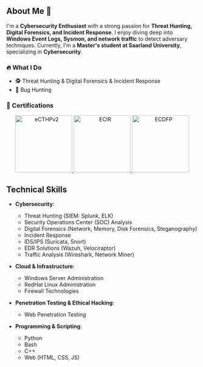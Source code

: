 ## About Me 👋

I'm a **Cybersecurity Enthusiast** with a strong passion for **Threat Hunting, Digital Forensics, and Incident Response**. I enjoy diving deep into **Windows Event Logs, Sysmon, and network traffic** to detect adversary techniques. Currently, I'm a **Master's student at Saarland University**, specializing in **Cybersecurity**.

### 🔥 What I Do
- 🕵️ Threat Hunting & Digital Forensics & Incident Response
- 🎯 Bug Hunting


### 📜 Certifications
<div align="center">
  <a href="https://certs.ine.com/19532f96-f3fd-46ba-a0d7-d3884404602c">
    <img src="https://templates.images.credential.net/16917716883447506988817426760317.png" alt="eCTHPv2" width="150" />
  </a>
  <a href="https://certs.ine.com/4837ea83-9e8f-49d1-be56-6b0736f258fc">
    <img src="https://templates.images.credential.net/16917717378236750728712191243482.png" alt="ECIR" width="150" />
  </a>
  <a href="https://certs.ine.com/1d1bc83c-776a-4ec8-96ed-3d365daf698a">
    <img src="https://templates.images.credential.net/17260865281027180959275678617697.png" alt="ECDFP" width="150" />
  </a>
</div>

## Technical Skills

- **Cybersecurity**:
  - Threat Hunting (SIEM: Splunk, ELK)
  - Security Operations Center (SOC) Analysis
  - Digital Forensics (Network, Memory, Disk Forensics, Steganography)
  - Incident Response
  - IDS/IPS (Suricata, Snort)
  - EDR Solutions (Wazuh, Velociraptor)
  - Traffic Analysis (Wireshark, Network Miner)

- **Cloud & Infrastructure**:
  - Windows Server Administration
  - RedHat Linux Administration
  - Firewall Technologies

- **Penetration Testing & Ethical Hacking**:
  - Web Penetration Testing


- **Programming & Scripting**:
  - Python
  - Bash
  - C++
  - Web (HTML, CSS, JS)
